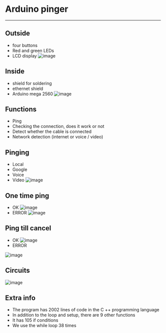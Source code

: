 # Arduino pinger
----------------
## Outside
- four buttons
- Red and green LEDs
- LCD display
![image](https://user-images.githubusercontent.com/37377101/164434089-04076e52-6831-46c9-9ba0-f151be895460.png)

## Inside
- shield for soldering
- ethernet shield
- Arduino mega 2560
![image](https://user-images.githubusercontent.com/37377101/164434278-b06757ad-e68b-4c15-9640-0de722fccba8.png)

## Functions
- Ping
- Checking the connection, does it work or not
- Detect whether the cable is connected
- Network detection (internet or voice / video)

## Pinging
- Local
- Google
- Voice
- Video
![image](https://user-images.githubusercontent.com/37377101/164434506-07cc09ff-e245-413f-8b51-b8b0fd83afe5.png)

## One time ping
- OK
![image](https://user-images.githubusercontent.com/37377101/164434617-acf756b7-8408-4b70-9fb7-f17cfb702e64.png)
- ERROR
![image](https://user-images.githubusercontent.com/37377101/164434663-d61d9ab9-3ca9-4a88-9d1d-e9cc3f16ed3d.png)

## Ping till cancel
- OK
![image](https://user-images.githubusercontent.com/37377101/164434740-5b48443b-871e-4337-b6ae-859d10f2cdfc.png)
- ERROR

![image](https://user-images.githubusercontent.com/37377101/164434768-2279ea45-559f-4906-973e-aaa1fbfdb386.png)

## Circuits
![image](https://user-images.githubusercontent.com/37377101/164434815-8576584d-57e3-45ac-8350-5670607dcaa6.png)

## Extra info
- The program has 2002 lines of code in the C ++ programming language
- In addition to the loop and setup, there are 9 other functions
- It has 105 if conditions
- We use the while loop 38 times
